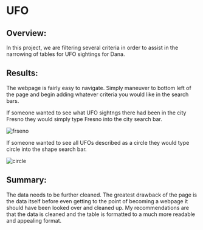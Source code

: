 # UFO

## Overview:
In this project, we are filtering several criteria in order to assist in the narrowing of tables for UFO sightings for Dana. 

## Results:
The webpage is fairly easy to navigate.  Simply maneuver to bottom left of the page and begin adding whatever criteria you would like in the search bars.

If someone wanted to see what UFO sightngs there had been in the city Fresno they would simply type Fresno into the city search bar.

![frseno](https://user-images.githubusercontent.com/97993428/168473343-668a901a-08ca-4dfa-a06f-10e149b917da.png)

If someone wanted to see all UFOs described as a circle they would type circle into the shape search bar.

![circle](https://user-images.githubusercontent.com/97993428/168473388-9022db05-6114-4dce-b155-1d23c81cdfb5.png)

## Summary:  
The data needs to be further cleaned.  The greatest drawback of the page is the data itself before even getting to the point of becoming a webpage it should have been looked over and cleaned up.  My recommendations are that the data is cleaned and the table is formatted to a much more readable and appealing format.  
